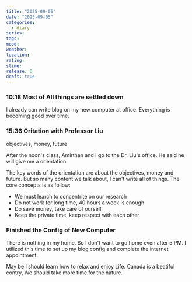 ```yaml
---
title: "2025-09-05"
date: "2025-09-05"
categories:
  - diary
series:
tags:
mood:
weather:
location:
rating:
stime:
release: 0
draft: true
---
```


### 10:18 Most of All things are  settled down

I already can write blog on my new computer at office. Everything is becoming good over time.

### 15:36 Oritation with Professor Liu

objectives, money, future

After the noon's class, Amirthan and I go to the Dr. Liu's office. He said he will give me a orientation.

The key words of  the orientation are about the objectives, money and future. But so many content we talk about, I can't write all of things. The core concepts is as follow:

- We must learch to concentrite on our research
- Do not work for long time, 40 hours a week is enough
- Do save money, take care of ourself
- Keep the private time, keep respect with each other

### Finished the Config of New Computer

There is nothing in my home. So I don't want to go home even after 5 PM. I utilized this time to set up my blog config and complete the internet appointment.

May be I should learn how to relax and enjoy Life. Canada is a beatiful contry, We should take more time for the nature.


